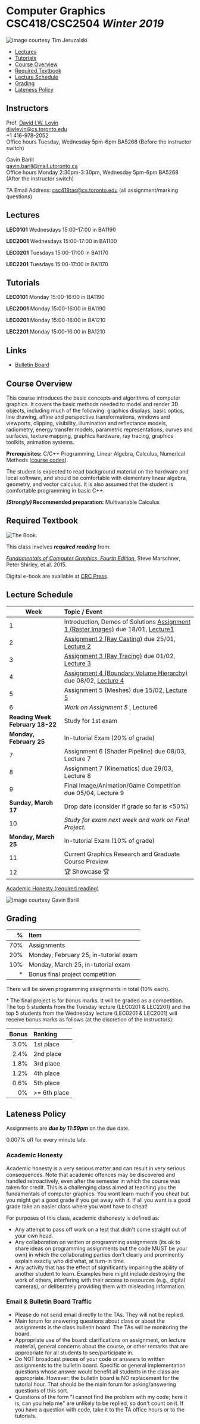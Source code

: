 # Computer Graphics CSC418/CSC2504 _Winter 2019_

![_image courtesy Tim Jeruzalski_](images/bunny-rigid-body.gif)

- [Lectures](#Lectures)
- [Tutorials](#Tutorials)
- [Course Overview](#courseoverview)
- [Required Textbook](#requiredtextbook)
- [Lecture Schedule](#lectureschedule)
- [Grading](#grading)
- [Lateness Policy](#latenesspolicy)

## Instructors
Prof. [David I.W. Levin](http://www.cs.toronto.edu/~diwlevin/)  
diwlevin@cs.toronto.edu  
+1 416-978-2052  
Office hours Tuesday, Wednesday 5pm-6pm BA5268 (Before the instructor switch)

Gavin Barill  
gavin.barill@mail.utoronto.ca  
Office hours Monday 2:30pm-3:30pm, Wednesday 5pm-6pm BA5268 (After the instructor switch) 

TA Email Address: csc418tas@cs.toronto.edu (all assignment/marking questions)

## Lectures
**LEC0101** Wednesdays 15:00-17:00 in BA1190 

**LEC2001** Wednesdays 15:00-17:00 in BA1100

**LEC0201** Tuesdays 15:00-17:00 in BA1170

**LEC2201** Tuesdays 15:00-17:00 in BA1170


## Tutorials
**LEC0101** Monday 15:00-16:00 in BA1190 

**LEC2001** Monday 15:00-16:00 in BA1190

**LEC0201** Monday 15:00-16:00 in BA1210

**LEC2201** Monday 15:00-16:00 in BA1210

## Links

- [Bulletin Board](https://bb-2019-01.teach.cs.toronto.edu/c/csc418)

## Course Overview

This course introduces the basic concepts and algorithms of computer graphics.
It covers the basic methods needed to model and render 3D objects, including
much of the following: graphics displays, basic optics, line drawing, affine and
perspective transformations, windows and viewports, clipping, visibility,
illumination and reflectance models, radiometry, energy transfer models,
parametric representations, curves and surfaces, texture mapping, graphics
hardware, ray tracing, graphics toolkits, animation systems.

**Prerequisites:** C/C++ Programming, Linear Algebra, Calculus, Numerical
Methods ([course
codes](http://calendar.artsci.utoronto.ca/crs_csc.htm#CSC418H1)).

The student is expected to read background material on the hardware and local
software, and should be comfortable with elementary linear algebra, geometry,
and vector calculus. It is also assumed that the student is comfortable
programming in basic C++.

**_(Strongly)_ Recommended preparation:** Multivariable Calculus

## Required Textbook

![The Book.](https://www.cs.cornell.edu/~srm/fcg4/K22616_cover-300.jpg)

This class involves  **_required reading_** from:

[_Fundamentals of Computer Graphics, Fourth
Edition_](https://www.cs.cornell.edu/~srm/fcg4/), Steve Marschner, Peter Shirley,
et al. 2015.

Digital e-book are available at [CRC
Press](https://www.crcpress.com/Fundamentals-of-Computer-Graphics-Fourth-Edition/Marschner-Shirley/p/book/9781482229394).


## Lecture Schedule

| Week | Topic / Event |
| ---- | :------------ |
| 1    | Introduction, Demos of Solutions [Assignment 1 (Raster Images)](https://github.com/dilevin/computer-graphics-raster-images) due 18/01,  [Lecture1](lectures/lecture1.pdf)  
| 2    | [Assignment 2 (Ray Casting)](https://github.com/dilevin/computer-graphics-ray-casting) due 25/01, [Lecture 2](lectures/lecture2.pdf) 
| 3    | [Assignment 3 (Ray Tracing)](https://github.com/dilevin/computer-graphics-ray-tracing) due 01/02, [Lecture 3](lectures/lecture3.pdf)  
| 4    | [Assignment 4 (Boundary Volume Hierarchy)](https://github.com/dilevin/computer-graphics-bounding-volume-hierarchy) due 08/02, [Lecture 4](lectures/lecture4.pdf)
| 5    | Assignment 5 (Meshes) due 15/02, [Lecture 5](lectures/lecture5.pdf)  
| 6    | _Work on Assignment 5_ , Lecture6  
| **Reading Week**  **February 18-22**   | Study for 1st exam   
| **Monday, February 25** | In-tutorial Exam (20% of grade)  
| 7    | Assignment 6 (Shader Pipeline) due 08/03, Lecture 7  
| 8    | Assignment 7 (Kinematics) due  29/03, Lecture 8  
| 9   | Final Image/Animation/Game Competition due 05/04, Lecture 9  
| **Sunday, March 17** | Drop date (consider if grade so far is <50%)
| 10   | _Study for exam next week and work on Final Project_.  
| **Monday, March 25** | In-tutorial Exam (10% of grade)
| 11   | Current Graphics Research and Graduate Course Preview
| 12   | 🏆 Showcase 🏆 

[Academic Honesty (required reading)](#academichonesty)

![_image courtesy Gavin Barill_](images/gavin-barill-snowglobe.jpg)

## Grading

| % | Item |
| ----: | :-------------- |
| 70% | Assignments
| 20% | Monday, February 25, in-tutorial exam
| 10% | Monday, March 25, in-tutorial exam
| *  | Bonus final project competition

There will be seven programming assignments in total (10% each).

\* The final project is for bonus marks. It will be graded as a competition. The top 5 students from the Tuesday lecture (LEC0201 & LEC2201) and the top 5 students from the Wednesday lecture (LEC0201 & LEC2001) will receive bonus marks as follows (at the discretion of the instructors):

| Bonus | Ranking |
| ----: | :-------------- |
| 3.0% | 1st place
| 2.4% | 2nd place
| 1.8% | 3rd place
| 1.2% | 4th place
| 0.6% | 5th place
| 0% | >= 6th place

## Lateness Policy

Assignments are **_due by 11:59pm_** on the due date.

0.007% off for every minute late.

### Academic Honesty

Academic honesty is a very serious matter and can result in very serious
consequences. Note that academic offences may be discovered and handled
retroactively, even after the semester in which the course was taken for credit.
This is a challenging class aimed at teaching you the fundamentals of computer
graphics. You wont learn much if you cheat but you might get a good grade if you
get away with it. If all you want is a good grade take an easier class where you
wont have to cheat!

For purposes of this class, academic dishonesty is defined as:

- Any attempt to pass off work on a test that didn't come straight out of your
  own head.
- Any collaboration on written or programming assignments (its ok to share ideas
  on programming assignments but the code MUST be your own) in which the
  collaborating parties don't clearly and prominently explain exactly who did
  what, at turn-in time.
- Any activity that has the effect of significantly impairing the ability of
  another student to learn. Examples here might include destroying the work of
  others, interfering with their access to resources (e.g., digital cameras), or
  deliberately providing them with misleading information.

### Email & Bulletin Board Traffic

- Please do not send email directly to the TAs. They will not be replied.
- Main forum for answering questions about class or about the assignments is the
  class bulletin board. The TAs will be monitoring the board.
- Appropriate use of the board: clarifications on assignment, on lecture
  material, general concerns about the course, or other remarks that are
  appropriate for all students to see/participate in.
- Do NOT broadcast pieces of your code or answers to written assignments to the
  bulletin board. Specific or general implementation questions whose answer
  would benefit all students in the class are appropriate. However: the bulletin
  board is NO replacement for the tutorial hour. That should be the main forum
  for asking/answering questions of this sort.
- Questions of the form "I cannot find the problem with my code; here it is, can
  you help me" are unlikely to be replied, so don't count on it. If you have a
  question with code, take it to the TA office hours or to the tutorials.
